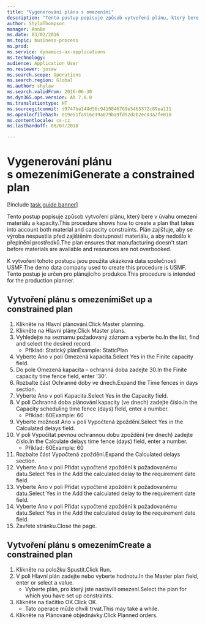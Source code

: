 ```yaml
--- 
title: "Vygenerování plánu s omezeními"
description: "Tento postup popisuje způsob vytvoření plánu, který bere v úvahu omezení materiálu a kapacity."
author: ShylaThompson
manager: AnnBe
ms.date: 03/02/2016
ms.topic: business-process
ms.prod: 
ms.service: dynamics-ax-applications
ms.technology: 
audience: Application User
ms.reviewer: josaw
ms.search.scope: Operations
ms.search.region: Global
ms.author: shylaw
ms.search.validFrom: 2016-06-30
ms.dyn365.ops.version: AX 7.0.0
ms.translationtype: HT
ms.sourcegitcommit: d9747ba144d56c9410846769e5465372c89ea111
ms.openlocfilehash: e19e51fa916e39a079ba9fd92d2b2ec03a2fe010
ms.contentlocale: cs-cz
ms.lasthandoff: 08/07/2018

---
```

# <a name="generate-a-constrained-plan"></a><span data-ttu-id="e74f9-103">Vygenerování plánu s omezeními</span><span class="sxs-lookup"><span data-stu-id="e74f9-103">Generate a constrained plan</span></span>

[!include [task guide banner](../../includes/task-guide-banner.md)]

<span data-ttu-id="e74f9-104">Tento postup popisuje způsob vytvoření plánu, který bere v úvahu omezení materiálu a kapacity.</span><span class="sxs-lookup"><span data-stu-id="e74f9-104">This procedure shows how to create a plan that takes into account both material and capacity constraints.</span></span> <span data-ttu-id="e74f9-105">Plán zajišťuje, aby se výroba nespustila před zajištěním dostupnosti materiálu, a aby nedošlo k přeplnění prostředků.</span><span class="sxs-lookup"><span data-stu-id="e74f9-105">The plan ensures that manufacturing doesn't start before materials are available and resources are not overbooked.</span></span> 

<span data-ttu-id="e74f9-106">K vytvoření tohoto postupu jsou použita ukázková data společnosti USMF.</span><span class="sxs-lookup"><span data-stu-id="e74f9-106">The demo data company used to create this procedure is USMF.</span></span> <span data-ttu-id="e74f9-107">Tento postup je určen pro plánujícího produkce.</span><span class="sxs-lookup"><span data-stu-id="e74f9-107">This procedure is intended for the production planner.</span></span>


## <a name="set-up-a-constrained-plan"></a><span data-ttu-id="e74f9-108">Vytvoření plánu s omezeními</span><span class="sxs-lookup"><span data-stu-id="e74f9-108">Set up a constrained plan</span></span>
1. <span data-ttu-id="e74f9-109">Klikněte na Hlavní plánování.</span><span class="sxs-lookup"><span data-stu-id="e74f9-109">Click Master planning.</span></span>
2. <span data-ttu-id="e74f9-110">Klikněte na Hlavní plány.</span><span class="sxs-lookup"><span data-stu-id="e74f9-110">Click Master plans.</span></span>
3. <span data-ttu-id="e74f9-111">Vyhledejte na seznamu požadovaný záznam a vyberte ho.</span><span class="sxs-lookup"><span data-stu-id="e74f9-111">In the list, find and select the desired record.</span></span>
    * <span data-ttu-id="e74f9-112">Příklad: Statický plán</span><span class="sxs-lookup"><span data-stu-id="e74f9-112">Example: StaticPlan</span></span>  
4. <span data-ttu-id="e74f9-113">Vyberte Ano v poli Omezená kapacita.</span><span class="sxs-lookup"><span data-stu-id="e74f9-113">Select Yes in the Finite capacity field.</span></span>
5. <span data-ttu-id="e74f9-114">Do pole Omezená kapacita – ochranná doba zadejte 30.</span><span class="sxs-lookup"><span data-stu-id="e74f9-114">In the Finite capacity time fence field, enter '30'.</span></span>
6. <span data-ttu-id="e74f9-115">Rozbalte část Ochranné doby ve dnech.</span><span class="sxs-lookup"><span data-stu-id="e74f9-115">Expand the Time fences in days section.</span></span>
7. <span data-ttu-id="e74f9-116">Vyberte Ano v poli Kapacita.</span><span class="sxs-lookup"><span data-stu-id="e74f9-116">Select Yes in the Capacity field.</span></span>
8. <span data-ttu-id="e74f9-117">V poli Ochranná doba plánování kapacity (ve dnech) zadejte číslo.</span><span class="sxs-lookup"><span data-stu-id="e74f9-117">In the Capacity scheduling time fence (days) field, enter a number.</span></span>
    * <span data-ttu-id="e74f9-118">Příklad: 60</span><span class="sxs-lookup"><span data-stu-id="e74f9-118">Example: 60</span></span>  
9. <span data-ttu-id="e74f9-119">Vyberte možnost Ano v poli Vypočtená zpoždění.</span><span class="sxs-lookup"><span data-stu-id="e74f9-119">Select Yes in the Calculated delays field.</span></span>
10. <span data-ttu-id="e74f9-120">V poli Vypočítat pevnou ochrannou dobu zpoždění (ve dnech) zadejte číslo.</span><span class="sxs-lookup"><span data-stu-id="e74f9-120">In the Calculate delays time fence (days) field, enter a number.</span></span>
    * <span data-ttu-id="e74f9-121">Příklad: 60</span><span class="sxs-lookup"><span data-stu-id="e74f9-121">Example: 60</span></span>  
11. <span data-ttu-id="e74f9-122">Rozbalte část Vypočtená zpoždění.</span><span class="sxs-lookup"><span data-stu-id="e74f9-122">Expand the Calculated delays section.</span></span>
12. <span data-ttu-id="e74f9-123">Vyberte Ano v poli Přidat vypočtené zpoždění k požadovanému datu.</span><span class="sxs-lookup"><span data-stu-id="e74f9-123">Select Yes in the Add the calculated delay to the requirement date field.</span></span>
13. <span data-ttu-id="e74f9-124">Vyberte Ano v poli Přidat vypočtené zpoždění k požadovanému datu.</span><span class="sxs-lookup"><span data-stu-id="e74f9-124">Select Yes in the Add the calculated delay to the requirement date field.</span></span>
14. <span data-ttu-id="e74f9-125">Vyberte Ano v poli Přidat vypočtené zpoždění k požadovanému datu.</span><span class="sxs-lookup"><span data-stu-id="e74f9-125">Select Yes in the Add the calculated delay to the requirement date field.</span></span>
15. <span data-ttu-id="e74f9-126">Zavřete stránku.</span><span class="sxs-lookup"><span data-stu-id="e74f9-126">Close the page.</span></span>

## <a name="create-a-constrained-plan"></a><span data-ttu-id="e74f9-127">Vytvoření plánu s omezením</span><span class="sxs-lookup"><span data-stu-id="e74f9-127">Create a constrained plan</span></span>
1. <span data-ttu-id="e74f9-128">Klikněte na položku Spustit.</span><span class="sxs-lookup"><span data-stu-id="e74f9-128">Click Run.</span></span>
2. <span data-ttu-id="e74f9-129">V poli Hlavní plán zadejte nebo vyberte hodnotu.</span><span class="sxs-lookup"><span data-stu-id="e74f9-129">In the Master plan field, enter or select a value.</span></span>
    * <span data-ttu-id="e74f9-130">Vyberte plán, pro který jste nastavili omezení.</span><span class="sxs-lookup"><span data-stu-id="e74f9-130">Select the plan for which you have set up constraints.</span></span>  
3. <span data-ttu-id="e74f9-131">Klikněte na tlačítko OK.</span><span class="sxs-lookup"><span data-stu-id="e74f9-131">Click OK.</span></span>
    * <span data-ttu-id="e74f9-132">Tato operace může chvíli trvat.</span><span class="sxs-lookup"><span data-stu-id="e74f9-132">This may take a while.</span></span>  
4. <span data-ttu-id="e74f9-133">Klikněte na Plánované objednávky.</span><span class="sxs-lookup"><span data-stu-id="e74f9-133">Click Planned orders.</span></span>


